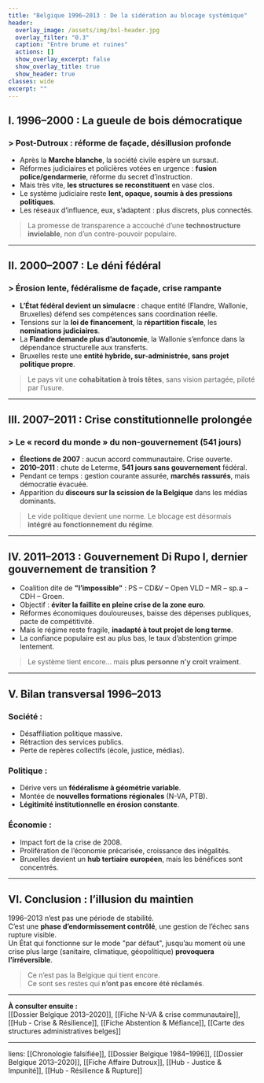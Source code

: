```yaml
---
title: "Belgique 1996–2013 : De la sidération au blocage systémique"
header:
  overlay_image: /assets/img/bxl-header.jpg
  overlay_filter: "0.3"
  caption: "Entre brume et ruines"
  actions: []
  show_overlay_excerpt: false
  show_overlay_title: true
  show_header: true
classes: wide
excerpt: ""
---
```


## I. 1996–2000 : La gueule de bois démocratique

### > Post-Dutroux : réforme de façade, désillusion profonde

- Après la **Marche blanche**, la société civile espère un sursaut.
- Réformes judiciaires et policières votées en urgence : **fusion police/gendarmerie**, réforme du secret d’instruction.
- Mais très vite, **les structures se reconstituent** en vase clos.
- Le système judiciaire reste **lent, opaque, soumis à des pressions politiques**.
- Les réseaux d’influence, eux, s’adaptent : plus discrets, plus connectés.

> La promesse de transparence a accouché d’une **technostructure inviolable**, non d’un contre-pouvoir populaire.

---

## II. 2000–2007 : Le déni fédéral

### > Érosion lente, fédéralisme de façade, crise rampante

- **L’État fédéral devient un simulacre** : chaque entité (Flandre, Wallonie, Bruxelles) défend ses compétences sans coordination réelle.
- Tensions sur la **loi de financement**, la **répartition fiscale**, les **nominations judiciaires**.
- La **Flandre demande plus d’autonomie**, la Wallonie s’enfonce dans la dépendance structurelle aux transferts.
- Bruxelles reste une **entité hybride, sur-administrée, sans projet politique propre**.

> Le pays vit une **cohabitation à trois têtes**, sans vision partagée, piloté par l’usure.

---

## III. 2007–2011 : Crise constitutionnelle prolongée

### > Le « record du monde » du non-gouvernement (541 jours)

- **Élections de 2007** : aucun accord communautaire. Crise ouverte.
- **2010–2011** : chute de Leterme, **541 jours sans gouvernement** fédéral.
- Pendant ce temps : gestion courante assurée, **marchés rassurés**, mais démocratie évacuée.
- Apparition du **discours sur la scission de la Belgique** dans les médias dominants.

> Le vide politique devient une norme. Le blocage est désormais **intégré au fonctionnement du régime**.

---

## IV. 2011–2013 : Gouvernement Di Rupo I, dernier gouvernement de transition ?

- Coalition dite de **"l’impossible"** : PS – CD&V – Open VLD – MR – sp.a – CDH – Groen.
- Objectif : **éviter la faillite en pleine crise de la zone euro**.
- Réformes économiques douloureuses, baisse des dépenses publiques, pacte de compétitivité.
- Mais le régime reste fragile, **inadapté à tout projet de long terme**.
- La confiance populaire est au plus bas, le taux d’abstention grimpe lentement.

> Le système tient encore… mais **plus personne n’y croit vraiment**.

---

## V. Bilan transversal 1996–2013

### Société :
- Désaffiliation politique massive.
- Rétraction des services publics.
- Perte de repères collectifs (école, justice, médias).

### Politique :
- Dérive vers un **fédéralisme à géométrie variable**.
- Montée de **nouvelles formations régionales** (N-VA, PTB).
- **Légitimité institutionnelle en érosion constante**.

### Économie :
- Impact fort de la crise de 2008.
- Prolifération de l’économie précarisée, croissance des inégalités.
- Bruxelles devient un **hub tertiaire européen**, mais les bénéfices sont concentrés.

---

## VI. Conclusion : l’illusion du maintien

1996–2013 n’est pas une période de stabilité.  
C’est une **phase d’endormissement contrôlé**, une gestion de l’échec sans rupture visible.  
Un État qui fonctionne sur le mode "par défaut", jusqu’au moment où une crise plus large (sanitaire, climatique, géopolitique) **provoquera l’irréversible**.

> Ce n’est pas la Belgique qui tient encore.  
> Ce sont ses restes qui **n’ont pas encore été réclamés**.

---

**À consulter ensuite :**  
[[Dossier Belgique 2013–2020]], [[Fiche N-VA & crise communautaire]], [[Hub - Crise & Résilience]], [[Fiche Abstention & Méfiance]], [[Carte des structures administratives belges]]

---


liens: [[Chronologie falsifiée]], [[Dossier Belgique 1984–1996]], [[Dossier Belgique 2013–2020]], [[Fiche Affaire Dutroux]], [[Hub - Justice & Impunité]], [[Hub - Résilience & Rupture]]
